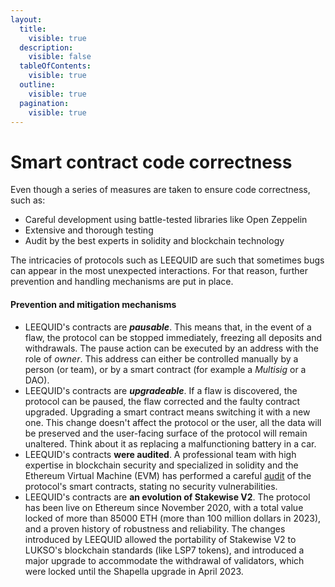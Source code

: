 ```yaml
---
layout:
  title:
    visible: true
  description:
    visible: false
  tableOfContents:
    visible: true
  outline:
    visible: true
  pagination:
    visible: true
---
```


# Smart contract code correctness

Even though a series of measures are taken to ensure code correctness, such as:

* Careful development using battle-tested libraries like Open Zeppelin
* Extensive and thorough testing
* Audit by the best experts in solidity and blockchain technology

The intricacies of protocols such as LEEQUID are such that sometimes bugs can appear in the most unexpected interactions. For that reason, further prevention and handling mechanisms are put in place.&#x20;

#### Prevention and mitigation mechanisms

* LEEQUID's contracts are _**pausable**_. This means that, in the event of a flaw, the protocol can be stopped immediately, freezing all deposits and withdrawals. The pause action can be executed by an address with the role of _owner_. This address can either be controlled manually by a person (or team), or by a smart contract (for example a _Multisig_ or a DAO).&#x20;
* LEEQUID's contracts are _**upgradeable**_. If a flaw is discovered, the protocol can be paused, the flaw corrected and the faulty contract upgraded. Upgrading a smart contract means switching it with a new one. This change doesn't affect the protocol or the user, all the data will be preserved and the user-facing surface of the protocol will remain unaltered. Think about it as replacing a malfunctioning battery in a car.&#x20;
* LEEQUID's contracts **were audited**. A professional team with high expertise in blockchain security and specialized in solidity and the Ethereum Virtual Machine (EVM) has performed a careful [audit](https://consensys.io/diligence/audits/2023/09/leequid-staking/#no-protection-of-uninitialized-implementation-contracts-from-attacker) of the protocol's smart contracts, stating no security vulnerabilities.
* LEEQUID's contracts are **an evolution of Stakewise V2**. The protocol has been live on Ethereum since November 2020, with a total value locked of more than 85000 ETH (more than 100 million dollars in 2023), and a proven history of robustness and reliability. The changes introduced by LEEQUID allowed the portability of Stakewise V2 to LUKSO's blockchain standards (like LSP7 tokens), and introduced a major upgrade to accommodate the withdrawal of validators, which were locked until the Shapella upgrade in April 2023.&#x20;
